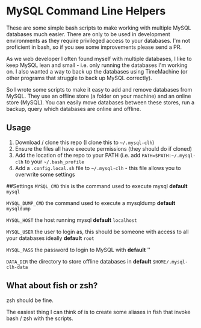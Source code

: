 MySQL Command Line Helpers
==========================

These are some simple bash scripts to make working with multiple MySQL databases much easier. There are only to be used in development environments as they require privileged access to your databases. I'm not proficient in bash, so if you see some improvements please send a PR.

As we web developer I often found myself with multiple databases, I like to keep MySQL lean and small - i.e. only running the databases I'm working on. I also wanted a way to back up the databases using TimeMachine (or other programs that struggle to back up MySQL correctly).

So I wrote some scripts to make it easy to add and remove databases from MySQL. They use an offline store (a folder on your machine) and an online store (MySQL). You can easily move databases between these stores, run a backup, query which databases are online and offline.

## Usage
1. Download / clone this repo (I clone this to `~/.mysql-clh`)
2. Ensure the files all have execute permissions (they should do if cloned)
3. Add the location of the repo to your PATH (i.e. add `PATH=$PATH:~/.mysql-clh` to your `~/.bash_profile`
4. Add a `.config.local.sh` file to `~/.mysql-clh` - this file allows you to overwrite some settings

##Settings
`MYSQL_CMD` this is the command used to execute mysql **default** `mysql`

`MYSQL_DUMP_CMD` the command used to execute a mysqldump **default** `mysqldump`

`MYSQL_HOST` the host running mysql **default** `localhost`

`MYSQL_USER` the user to login as, this should be someone with access to all your databases ideally **default** `root`

`MYSQL_PASS` the password to login to MySQL with **default** ''

`DATA_DIR` the directory to store offline databases in **default** `$HOME/.mysql-clh-data`

## What about fish or zsh?
zsh should be fine.

The easiest thing I can think of is to create some aliases in fish that invoke bash / zsh with the scripts.